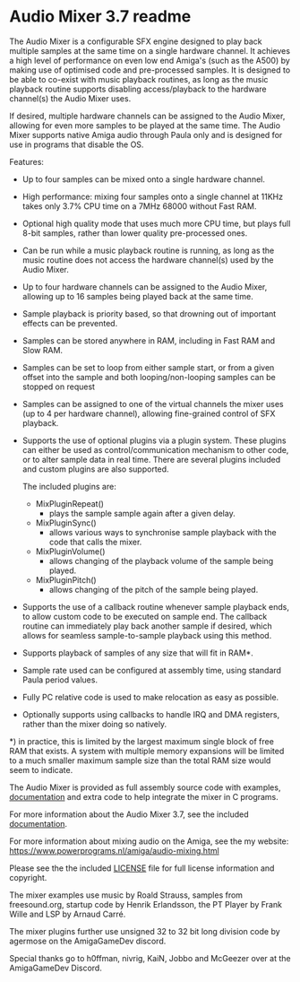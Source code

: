 # Audio Mixer 3.7 readme

The Audio Mixer is a configurable SFX engine designed to play back multiple 
samples at the same time on a single hardware channel. It achieves a high 
level of performance on even low end Amiga's (such as the A500) by making use
of optimised code and pre-processed samples. It is designed to be able to 
co-exist with music playback routines, as long as the music playback routine 
supports disabling access/playback to the hardware channel(s) the Audio Mixer
uses.

If desired, multiple hardware channels can be assigned to the Audio Mixer,
allowing for even more samples to be played at the same time. The Audio Mixer
supports native Amiga audio through Paula only and is designed for use in
programs that disable the OS.

Features:
   * Up to four samples can be mixed onto a single hardware channel.
   * High performance: mixing four samples onto a single channel at 11KHz 
     takes only 3.7% CPU time on a 7MHz 68000 without Fast RAM.
   * Optional high quality mode that uses much more CPU time, but plays full
     8-bit samples, rather than lower quality pre-processed ones.
   * Can be run while a music playback routine is running, as long as the 
     music routine does not access the hardware channel(s) used by the Audio
     Mixer.
   * Up to four hardware channels can be assigned to the Audio Mixer, allowing
     up to 16 samples being played back at the same time.
   * Sample playback is priority based, so that drowning out of important 
     effects can be prevented.
   * Samples can be stored anywhere in RAM, including in Fast RAM and Slow
     RAM.
   * Samples can be set to loop from either sample start, or from a given 
     offset into the sample and both looping/non-looping samples can be
     stopped on request
   * Samples can be assigned to one of the virtual channels the mixer uses (up 
     to 4 per hardware channel), allowing fine-grained control of SFX 
     playback.
   * Supports the use of optional plugins via a plugin system. These plugins
     can either be used as control/communication mechanism to other code, or
     to alter sample data in real time. There are several plugins included and
     custom plugins are also supported.

     The included plugins are:
        - MixPluginRepeat()
             - plays the sample sample again after a given delay.
        - MixPluginSync()
             - allows various ways to synchronise sample playback with the
               code that calls the mixer.
        - MixPluginVolume()
             - allows changing of the playback volume of the sample being
               played.
        - MixPluginPitch()
             - allows changing of the pitch of the sample being played.
   * Supports the use of a callback routine whenever sample playback ends, to
     allow custom code to be executed on sample end. The callback routine can
     immediately play back another sample if desired, which allows for 
     seamless sample-to-sample playback using this method.
   * Supports playback of samples of any size that will fit in RAM*.
   * Sample rate used can be configured at assembly time, using standard Paula
     period values.
   * Fully PC relative code is used to make relocation as easy as possible.
   * Optionally supports using callbacks to handle IRQ and DMA registers, 
     rather than the mixer doing so natively.

*) in practice, this is limited by the largest maximum single block of free 
   RAM that exists. A system with multiple memory expansions will be limited 
   to a much smaller maximum sample size than the total RAM size would seem to
   indicate.
   
The Audio Mixer is provided as full assembly source code with examples,
[documentation](Documentation/Documentation.md) and extra code to help integrate the mixer in C programs.

For more information about the Audio Mixer 3.7, see the included 
[documentation](Documentation/Documentation.md).

For more information about mixing audio on the Amiga, see the my website:
https://www.powerprograms.nl/amiga/audio-mixing.html

Please see the the included [LICENSE](LICENSE) file for full license information and
copyright.

The mixer examples use music by Roald Strauss, samples from freesound.org,
startup code by Henrik Erlandsson, the PT Player by Frank Wille and LSP by
Arnaud Carré.

The mixer plugins further use unsigned 32 to 32 bit long division code by
agermose on the AmigaGameDev discord.

Special thanks go to h0ffman, nivrig, KaiN, Jobbo and McGeezer over at the
AmigaGameDev Discord.
